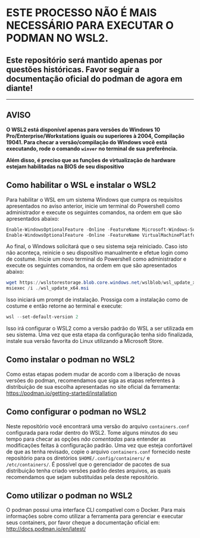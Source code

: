 # ESTE PROCESSO NÃO É MAIS NECESSÁRIO PARA EXECUTAR O PODMAN NO WSL2.

## Este repositório será mantido apenas por questões históricas. Favor seguir a documentação oficial do podman de agora em diante!

***

## AVISO

**O WSL2 está disponível apenas para versões do Windows 10 Pro/Enterprise/Workstations iguais ou superiores à 2004, Compilação 19041. Para checar a versão/compilação do Windows você está executando, rode o comando `winver` no terminal de sua preferência.**

**Além disso, é preciso que as funções de virtualização de hardware estejam habilitadas na BIOS de seu dispositivo**

## Como habilitar o WSL e instalar o WSL2

Para habilitar o WSL em um sistema Windows que cumpra os requisitos apresentados no aviso anterior, inicie um terminal do Powershell como administrador e execute os seguintes comandos, na ordem em que são apresentados abaixo:

```powershell
Enable-WindowsOptionalFeature -Online -FeatureName Microsoft-Windows-Subsystem-Linux -NoRestart
Enable-WindowsOptionalFeature -Online -FeatureName VirtualMachinePlatform
```

Ao final, o Windows solicitará que o seu sistema seja reiniciado. Caso isto não aconteça, reinicie o seu dispositivo manualmente e efetue login como de costume. Inicie um novo terminal do Powershell como administrador e execute os seguintes comandos, na ordem em que são apresentados abaixo:

```powershell
wget https://wslstorestorage.blob.core.windows.net/wslblob/wsl_update_x64.msi -o wsl_update_x64.msi
msiexec /i ./wsl_update_x64.msi
```

Isso iniciará um prompt de instalação. Prossiga com a instalação como de costume e então retorne ao terminal e execute:

```powershell
wsl --set-default-version 2
```

Isso irá configurar o WSL2 como a versão padrão do WSL a ser utilizada em seu sistema. Uma vez que esta etapa da configuração tenha sido finalizada, instale sua versão favorita do Linux utilizando a Microsoft Store.

## Como instalar o podman no WSL2

Como estas etapas podem mudar de acordo com a liberação de novas versões do podman, recomendamos que siga as etapas referentes à distribuição de sua escolha apresentadas no site oficial da ferramenta: https://podman.io/getting-started/installation

## Como configurar o podman no WSL2

Neste repositório você encontrará uma versão do arquivo `containers.conf` configurada para rodar dentro do WSL2. Tome alguns minutos do seu tempo para checar as opções *não comentadas* para entender as modificações feitas à configuração padrão. Uma vez que esteja confortável de que as tenha revisado, copie o arquivo `containers.conf` fornecido neste repositório para os diretórios `$HOME/.config/containers/` e `/etc/containers/`. É possível que o gerenciador de pacotes de sua distribuição tenha criado versões padrão destes arquivos, as quais recomendamos que sejam substituídas pela deste repositório.

## Como utilizar o podman no WSL2

O podman possui uma interface CLI compatível com o Docker. Para mais informações sobre como utilizar a ferramenta para gerenciar e executar seus containers, por favor cheque a documentação oficial em: http://docs.podman.io/en/latest/
